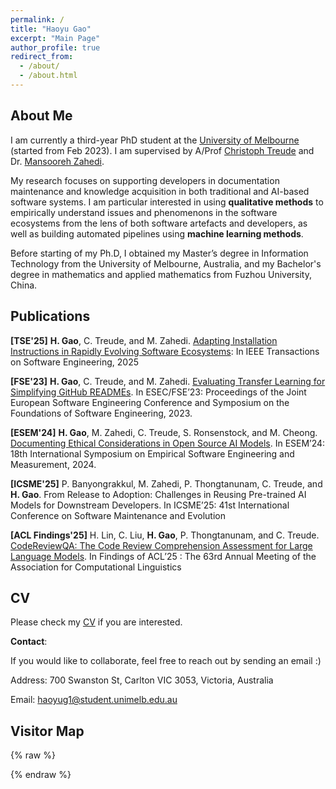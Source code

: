 ```yaml
---
permalink: /
title: "Haoyu Gao"
excerpt: "Main Page"
author_profile: true
redirect_from: 
  - /about/
  - /about.html
---
```




## About Me

I am currently a third-year PhD student at the [University of Melbourne](https://www.unimelb.edu.au/) (started from Feb 2023). I am supervised by A/Prof [Christoph Treude](https://ctreude.ca/) and Dr. [Mansooreh Zahedi](https://scholar.google.dk/citations?user=-mrcwTwAAAAJ&hl=en).

My research focuses on supporting developers in documentation maintenance and knowledge acquisition in both traditional and AI-based software systems. I am particular interested in using **qualitative methods** to empirically understand issues and phenomenons in the software ecosystems from the lens of both software artefacts and developers, as well as building automated pipelines using **machine learning methods**.

Before starting of my Ph.D, I obtained my Master’s degree in Information Technology from the University of Melbourne, Australia, and my Bachelor's degree in mathematics and applied mathematics from Fuzhou University, China.

## Publications 
**[TSE'25]** **H. Gao**, C. Treude, and M. Zahedi. [Adapting Installation Instructions in Rapidly Evolving Software Ecosystems](https://ieeexplore.ieee.org/abstract/document/10931854): In IEEE Transactions on Software Engineering, 2025 

**[FSE'23]** **H. Gao**, C. Treude, and M. Zahedi. [Evaluating Transfer Learning for Simplifying GitHub READMEs](https://dl.acm.org/doi/abs/10.1145/3611643.3616291). In ESEC/FSE’23: Proceedings of the Joint European Software Engineering Conference and Symposium on the Foundations of Software Engineering, 2023.

**[ESEM'24]** **H. Gao**, M. Zahedi, C. Treude, S. Ronsenstock, and M. Cheong. [Documenting Ethical Considerations in Open Source AI Models](https://dl.acm.org/doi/abs/10.1145/3674805.3686679). In ESEM’24: 18th International Symposium on Empirical Software Engineering and Measurement, 2024.

**[ICSME'25]** P. Banyongrakkul, M. Zahedi, P. Thongtanunam, C. Treude, and **H. Gao**. From Release to Adoption: Challenges in Reusing Pre-trained AI Models for Downstream Developers. In ICSME’25: 41st International Conference on Software Maintenance and Evolution

**[ACL Findings'25]** H. Lin, C. Liu, **H. Gao**, P. Thongtanunam, and C. Treude. [CodeReviewQA: The Code Review Comprehension Assessment for Large Language Models](https://arxiv.org/abs/2503.16167). In Findings of ACL’25 : The 63rd Annual Meeting of the Association for Computational Linguistics 


## CV
Please check my [CV](http://haoyu-gao.github.io/files/Haoyu_Gao_CV.pdf) if you are interested. 

**Contact**:

If you would like to collaborate, feel free to reach out by sending an email :) 

Address: 700 Swanston St, Carlton VIC 3053, Victoria, Australia

Email: haoyug1@student.unimelb.edu.au

## Visitor Map

{% raw %}
<div>
<script type="text/javascript" id="clustrmaps" src="//clustrmaps.com/map_v2.js?d=2kz3g2Ccaw4X54FYyWBNuO81f7yTBbVR99T5OcUBGb4"></script>
</div>
{% endraw %}

